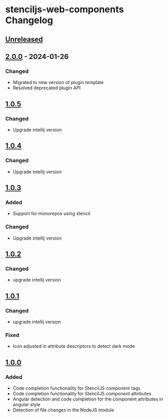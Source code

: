 <!-- Keep a Changelog guide -> https://keepachangelog.com -->

# stenciljs-web-components Changelog

## [Unreleased]

## [2.0.0] - 2024-01-26

### Changed

- Migrated to new version of plugin template
- Resolved deprecated plugin API

## [1.0.5]

### Changed

- Upgrade intellij version

## [1.0.4]

### Changed

- Upgrade intellij version

## [1.0.3]

### Added

- Support for monorepos using stencil

### Changed

- Upgrade intellij version

## [1.0.2]

### Changed

- upgrade intellij version

## [1.0.1]

### Changed

- upgrade intellij version

### Fixed

- Icon adjusted in attribute descriptors to detect dark mode

## [1.0.0]

### Added

- Code completion functionality for StencilJS component tags
- Code completion functionality for StencilJS component attributes
- Angular detection and code completion for the component attributes in angular style
- Detection of file changes in the NodeJS module

[Unreleased]: https://github.com/GlennLefevere/stenciljs-plugin/compare/v2.0.0...HEAD
[2.0.0]: https://github.com/GlennLefevere/stenciljs-plugin/compare/v1.0.5...v2.0.0
[1.0.5]: https://github.com/GlennLefevere/stenciljs-plugin/compare/v1.0.4...v1.0.5
[1.0.4]: https://github.com/GlennLefevere/stenciljs-plugin/compare/v1.0.3...v1.0.4
[1.0.3]: https://github.com/GlennLefevere/stenciljs-plugin/compare/v1.0.2...v1.0.3
[1.0.2]: https://github.com/GlennLefevere/stenciljs-plugin/compare/v1.0.1...v1.0.2
[1.0.1]: https://github.com/GlennLefevere/stenciljs-plugin/compare/v1.0.0...v1.0.1
[1.0.0]: https://github.com/GlennLefevere/stenciljs-plugin/commits/v1.0.0
